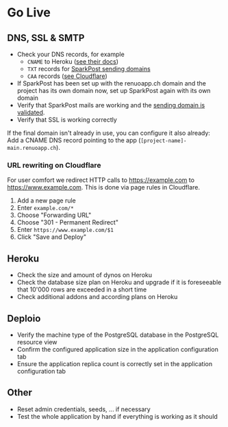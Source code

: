 # Go Live

## DNS, SSL & SMTP

* Check your DNS records, for example
  * `CNAME` to Heroku ([see their docs](https://devcenter.heroku.com/articles/custom-domains))
  * `TXT` records for [SparkPost sending domains](https://support.sparkpost.com/docs/getting-started/setting-up-domains)
  * `CAA` records ([see Cloudflare](https://developers.cloudflare.com/ssl/edge-certificates/caa-records/#create-caa-records))
* If SparkPost has been set up with the renuoapp.ch domain and the project has its own domain now, set up SparkPost again with its own domain
* Verify that SparkPost mails are working and the [sending domain is validated](https://app.sparkpost.com/account/sending-domains).
* Verify that SSL is working correctly

If the final domain isn't already in use, you can configure it also already:
Add a CNAME DNS record pointing to the app (`[project-name]-main.renuoapp.ch`).

### URL rewriting on Cloudflare

For user comfort we redirect HTTP calls to <https://example.com> to <https://www.example.com>.
This is done via page rules in Cloudflare.

1. Add a new page rule
1. Enter `example.com/*`
1. Choose "Forwarding URL"
1. Choose "301 - Permanent Redirect"
1. Enter `https://www.example.com/$1`
1. Click "Save and Deploy"

## Heroku

* Check the size and amount of dynos on Heroku
* Check the database size plan on Heroku and upgrade if it is foreseeable that 10'000 rows are exceeded in a short time
* Check additional addons and according plans on Heroku

## Deploio

* Verify the machine type of the PostgreSQL database in the PostgreSQL resource view
* Confirm the configured application size in the application configuration tab
* Ensure the application replica count is correctly set in the application configuration tab

## Other

* Reset admin credentials, seeds, ... if necessary
* Test the whole application by hand if everything is working as it should
